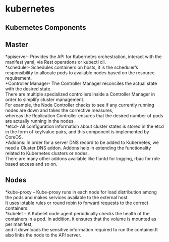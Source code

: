 # kubernetes

## Kubernetes Components
Master<br>
-----------------
*apiserver- Provides the API for Kubernetes orchestration, interact with the manifest yaml, via Rest operations or kubectl cli.<br>
*scheduler- Schedules containers on hosts, it is the scheduler’s responsibility to allocate pods to available nodes based on the resource requirement.<br>
*Controller Manager- The Controller Manager reconciles the actual state with the desired state. <br>
There are multiple specialized controllers inside a Controller Manager in order to simplify cluster management. <br>
For example, the Node Controller checks to see if any currently running nodes are down and takes the corrective measures,<br> 
whereas the Replication Controller ensures that the desired number of pods are actually running in the nodes.<br>
*etcd- All configuration information about cluster states is stored in the etcd in the form of key/value pairs, and this component is implemented by CoreOS.<br>
*Addons: In order for a server DNS record to be added to Kubernetes, we need a Cluster DNS addon. Addons help in extending the functionality related to Kubernetes clusters or nodes. <br>
There are many other addons available like fluntd for logging, rbac for role based access and so on.<br>

Nodes<br>
-----
*kube-proxy –  Kube-proxy runs in each node for load distribution among the pods and makes services available to the external host. <br>
It uses iptable rules or round robin to forward requests to the correct containers.<br>
*kubelet – A Kubelet node agent periodically checks the health of the containers in a pod. In addition, it ensures that the volume is mounted as per manifest, <br>
and it downloads the sensitive information required to run the container.It also links the node to the API server.<br>